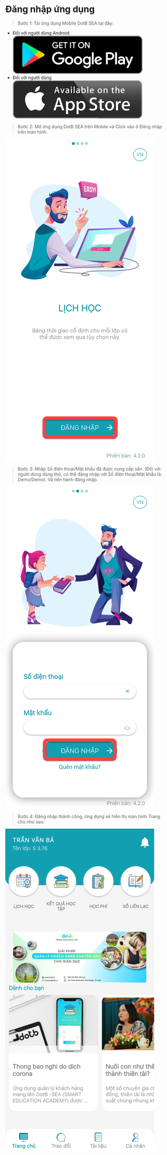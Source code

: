 # Đăng nhập ứng dụng

> Bước 1: Tải ứng dụng Mobile DotB SEA tại đây:

* Đối với người dùng Android:  [![](../.gitbook/assets/image%20%2827%29.png) ](https://play.google.com/store/apps/details?id=vn.dotb.sea)
* Đối với người dùng [![](../.gitbook/assets/image%20%2835%29.png) ](https://apps.apple.com/us/app/dotb-crm/id1475488445…)

> Bước 2: Mở ứng dụng DotB SEA trên Mobile và Click vào ô Đăng nhập trên màn hình.

![](../.gitbook/assets/image%20%2836%29.png)

> Bước 3: Nhập Số điện thoại/Mật khẩu đã được cung cấp sẵn. \(Đối với người dùng dùng thử, có thể đăng nhập với Số điện thoại/Mật khẩu là: Demo/Demo\). Và tiến hành đăng nhập.

![](../.gitbook/assets/image%20%2821%29.png)

> Bước 4: Đăng nhập thành công, ứng dụng sẽ hiển thị màn hình Trang chủ như sau:

![](../.gitbook/assets/image%20%2818%29.png)





